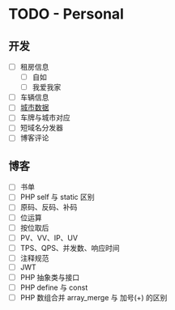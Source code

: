 # TODO - Personal 

## 开发

- [ ] 租房信息
    - [ ] 自如
    - [ ] 我爱我家
- [ ] 车辆信息
- [ ] [城市数据](http://www.stats.gov.cn/tjsj/tjbz/tjyqhdmhcxhfdm/)
- [ ] 车牌与城市对应
- [ ] 短域名分发器
- [ ] 博客评论

## 博客

- [ ] 书单
- [ ] PHP self 与 static 区别
- [ ] 原码、反码、补码
- [ ] 位运算
- [ ] 按位取后
- [ ] PV、VV、IP、UV
- [ ] TPS、QPS、并发数、响应时间
- [ ] 注释规范
- [ ] JWT
- [ ] PHP 抽象类与接口
- [ ] PHP define 与 const
- [ ] PHP 数组合并 array_merge 与 加号(+) 的区别

